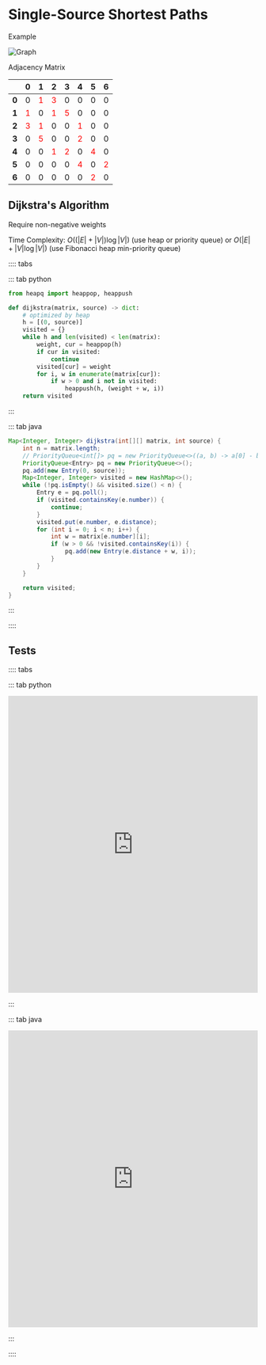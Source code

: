 # Single-Source Shortest Paths

Example

![Graph](@assets/img/algorithms/graph/weighted-graph.png)

Adjacency Matrix

|                                         |                0                 |                1                 |                2                 |                3                 |                4                 |                5                 |                6                 |
| :-------------------------------------: | :------------------------------: | :------------------------------: | :------------------------------: | :------------------------------: | :------------------------------: | :------------------------------: | :------------------------------: |
| <span style="font-weight:bold">0</span> |                0                 | <span style="color:red">1</span> | <span style="color:red">3</span> |                0                 |                0                 |                0                 |                0                 |
| <span style="font-weight:bold">1</span> | <span style="color:red">1</span> |                0                 | <span style="color:red">1</span> | <span style="color:red">5</span> |                0                 |                0                 |                0                 |
| <span style="font-weight:bold">2</span> | <span style="color:red">3</span> | <span style="color:red">1</span> |                0                 |                0                 | <span style="color:red">1</span> |                0                 |                0                 |
| <span style="font-weight:bold">3</span> |                0                 | <span style="color:red">5</span> |                0                 |                0                 | <span style="color:red">2</span> |                0                 |                0                 |
| <span style="font-weight:bold">4</span> |                0                 |                0                 | <span style="color:red">1</span> | <span style="color:red">2</span> |                0                 | <span style="color:red">4</span> |                0                 |
| <span style="font-weight:bold">5</span> |                0                 |                0                 |                0                 |                0                 | <span style="color:red">4</span> |                0                 | <span style="color:red">2</span> |
| <span style="font-weight:bold">6</span> |                0                 |                0                 |                0                 |                0                 |                0                 | <span style="color:red">2</span> |                0                 |

## Dijkstra's Algorithm

Require non-negative weights

Time Complexity: $O((|E|+|V|) \log |V|)$ (use heap or priority queue) or $O(|E|+|V| \log |V|)$ (use Fibonacci heap min-priority queue)

:::: tabs

::: tab python

```py
from heapq import heappop, heappush

def dijkstra(matrix, source) -> dict:
    # optimized by heap
    h = [(0, source)]
    visited = {}
    while h and len(visited) < len(matrix):
        weight, cur = heappop(h)
        if cur in visited:
            continue
        visited[cur] = weight
        for i, w in enumerate(matrix[cur]):
            if w > 0 and i not in visited:
                heappush(h, (weight + w, i))
    return visited
```

:::

::: tab java

```java
Map<Integer, Integer> dijkstra(int[][] matrix, int source) {
    int n = matrix.length;
    // PriorityQueue<int[]> pq = new PriorityQueue<>((a, b) -> a[0] - b[0]);
    PriorityQueue<Entry> pq = new PriorityQueue<>();
    pq.add(new Entry(0, source));
    Map<Integer, Integer> visited = new HashMap<>();
    while (!pq.isEmpty() && visited.size() < n) {
        Entry e = pq.poll();
        if (visited.containsKey(e.number)) {
            continue;
        }
        visited.put(e.number, e.distance);
        for (int i = 0; i < n; i++) {
            int w = matrix[e.number][i];
            if (w > 0 && !visited.containsKey(i)) {
                pq.add(new Entry(e.distance + w, i));
            }
        }
    }

    return visited;
}
```

:::

::::

[comment]: # "# todo: 加改进版heap"

## Tests

:::: tabs

::: tab python

<iframe height="600px" width="100%" src="https://repl.it/@LucienZhang/sssp?lite=true" scrolling="no" frameborder="no" allowtransparency="true" allowfullscreen="true" sandbox="allow-forms allow-pointer-lock allow-popups allow-same-origin allow-scripts allow-modals" loading="lazy"></iframe>

:::

::: tab java

<iframe height="600px" width="100%" src="https://repl.it/@LucienZhang/sssp-java?lite=true" scrolling="no" frameborder="no" allowtransparency="true" allowfullscreen="true" sandbox="allow-forms allow-pointer-lock allow-popups allow-same-origin allow-scripts allow-modals" loading="lazy"></iframe>

:::

::::
